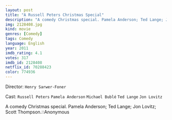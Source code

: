 ```yaml
---
layout: post
title: "A Russell Peters Christmas Special"
description: "A comedy Christmas special. Pamela Anderson; Ted Lange; Jon Lovitz; Scott Thompson.::Anonymous.."
img: 2128408.jpg
kind: movie
genres: [Comedy]
tags: Comedy 
language: English
year: 2011
imdb_rating: 4.1
votes: 317
imdb_id: 2128408
netflix_id: 70288423
color: 774936
---
```

Director: `Henry Sarwer-Foner`  

Cast: `Russell Peters` `Pamela Anderson` `Michael Bublé` `Ted Lange` `Jon Lovitz` 

A comedy Christmas special. Pamela Anderson; Ted Lange; Jon Lovitz; Scott Thompson.::Anonymous